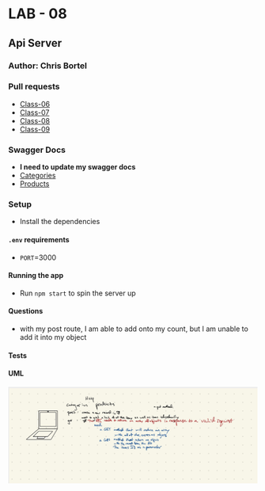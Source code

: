 # LAB - 08

## Api Server

### Author: Chris Bortel

### Pull requests
- [Class-06](https://github.com/Chris-Bortel-401-advanced-javascript/api-server/pull/1)
- [Class-07](https://github.com/Chris-Bortel-401-advanced-javascript/api-server/pull/3)
- [Class-08](https://github.com/Chris-Bortel-401-advanced-javascript/api-server/pull/5)
- [Class-09](https://github.com/Chris-Bortel-401-advanced-javascript/api-server/pull/7)

### Swagger Docs
- **I need to update my swagger docs**
- [Categories](https://app.swaggerhub.com/apis/bortelcc/categories-api/0.1#/default/put_categories_2)
- [Products](https://app.swaggerhub.com/apis/bortelcc/products-api/0.1#/default/put_products_8)

### Setup
- Install the dependencies 

#### `.env` requirements

- `PORT`=3000
<!-- - Do I need routes here? -->

#### Running the app
- Run ``npm start`` to spin the server up

<!-- - To start the json server run: ``» json-server --watch ./data/db.json`` -->
 #### Questions
 - with my post route, I am able to add onto my count, but I am unable to add it into my object
#### Tests

#### UML
![](class07UML.jpg)

